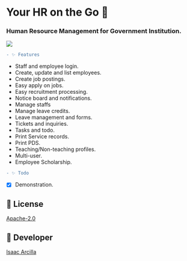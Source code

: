 # Your HR on the Go 🚀 

### Human Resource Management for Government Institution.

![](https://github.com/isaacdarcilla/hrms/blob/main/screenshot/Screenshot.png)

```diff
- ✨ Features 
``` 

* Staff and employee login.
* Create, update and list employees.
* Create job postings.
* Easy apply on jobs.
* Easy recruitment processing.
* Notice board and notifications.
* Manage staffs
* Manage leave credits.
* Leave management and forms.
* Tickets and inquiries.
* Tasks and todo.
* Print Service records.
* Print PDS.
* Teaching/Non-teaching profiles.
* Multi-user.
* Employee Scholarship.



```diff
- ✨ Todo
```
- [X] Demonstration.

## 🔖 License
[Apache-2.0](https://github.com/isaacdarcilla/hrms/blob/master/LICENSE)


## 🚀 Developer
[Isaac Arcilla](https://facebook.com/isaacdarcilla)
